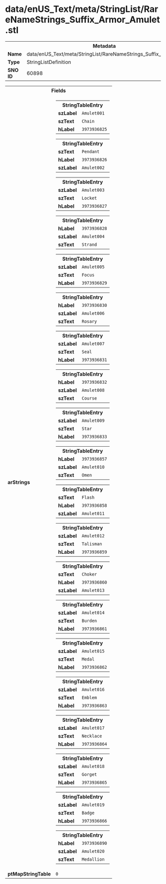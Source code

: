 <h1>data/enUS_Text/meta/StringList/RareNameStrings_Suffix_Armor_Amulet.stl</h1><table><tr><th colspan="100%">Metadata</th></tr><tr><td><b>Name</b></td><td>data/enUS_Text/meta/StringList/RareNameStrings_Suffix_Armor_Amulet.stl</td></tr><tr><td><b>Type</b></td><td>StringListDefinition</td></tr><tr><td><b>SNO ID</b></td><td>60898</td></tr></table>

<table><tr><th colspan="100%">Fields</th></tr><tr><td><b>arStrings</b></td><td><table><tr><th colspan="100%">StringTableEntry</th></tr><tr><td><b>szLabel</b></td><td><code>Amulet001</code></td></tr><tr><td><b>szText</b></td><td><code>Chain</code></td></tr><tr><td><b>hLabel</b></td><td><code>3973936825</code></td></tr></table>


<table><tr><th colspan="100%">StringTableEntry</th></tr><tr><td><b>szText</b></td><td><code>Pendant</code></td></tr><tr><td><b>hLabel</b></td><td><code>3973936826</code></td></tr><tr><td><b>szLabel</b></td><td><code>Amulet002</code></td></tr></table>


<table><tr><th colspan="100%">StringTableEntry</th></tr><tr><td><b>szLabel</b></td><td><code>Amulet003</code></td></tr><tr><td><b>szText</b></td><td><code>Locket</code></td></tr><tr><td><b>hLabel</b></td><td><code>3973936827</code></td></tr></table>


<table><tr><th colspan="100%">StringTableEntry</th></tr><tr><td><b>hLabel</b></td><td><code>3973936828</code></td></tr><tr><td><b>szLabel</b></td><td><code>Amulet004</code></td></tr><tr><td><b>szText</b></td><td><code>Strand</code></td></tr></table>


<table><tr><th colspan="100%">StringTableEntry</th></tr><tr><td><b>szLabel</b></td><td><code>Amulet005</code></td></tr><tr><td><b>szText</b></td><td><code>Focus</code></td></tr><tr><td><b>hLabel</b></td><td><code>3973936829</code></td></tr></table>


<table><tr><th colspan="100%">StringTableEntry</th></tr><tr><td><b>hLabel</b></td><td><code>3973936830</code></td></tr><tr><td><b>szLabel</b></td><td><code>Amulet006</code></td></tr><tr><td><b>szText</b></td><td><code>Rosary</code></td></tr></table>


<table><tr><th colspan="100%">StringTableEntry</th></tr><tr><td><b>szLabel</b></td><td><code>Amulet007</code></td></tr><tr><td><b>szText</b></td><td><code>Seal</code></td></tr><tr><td><b>hLabel</b></td><td><code>3973936831</code></td></tr></table>


<table><tr><th colspan="100%">StringTableEntry</th></tr><tr><td><b>hLabel</b></td><td><code>3973936832</code></td></tr><tr><td><b>szLabel</b></td><td><code>Amulet008</code></td></tr><tr><td><b>szText</b></td><td><code>Course</code></td></tr></table>


<table><tr><th colspan="100%">StringTableEntry</th></tr><tr><td><b>szLabel</b></td><td><code>Amulet009</code></td></tr><tr><td><b>szText</b></td><td><code>Star</code></td></tr><tr><td><b>hLabel</b></td><td><code>3973936833</code></td></tr></table>


<table><tr><th colspan="100%">StringTableEntry</th></tr><tr><td><b>hLabel</b></td><td><code>3973936857</code></td></tr><tr><td><b>szLabel</b></td><td><code>Amulet010</code></td></tr><tr><td><b>szText</b></td><td><code>Omen</code></td></tr></table>


<table><tr><th colspan="100%">StringTableEntry</th></tr><tr><td><b>szText</b></td><td><code>Flash</code></td></tr><tr><td><b>hLabel</b></td><td><code>3973936858</code></td></tr><tr><td><b>szLabel</b></td><td><code>Amulet011</code></td></tr></table>


<table><tr><th colspan="100%">StringTableEntry</th></tr><tr><td><b>szLabel</b></td><td><code>Amulet012</code></td></tr><tr><td><b>szText</b></td><td><code>Talisman</code></td></tr><tr><td><b>hLabel</b></td><td><code>3973936859</code></td></tr></table>


<table><tr><th colspan="100%">StringTableEntry</th></tr><tr><td><b>szText</b></td><td><code>Choker</code></td></tr><tr><td><b>hLabel</b></td><td><code>3973936860</code></td></tr><tr><td><b>szLabel</b></td><td><code>Amulet013</code></td></tr></table>


<table><tr><th colspan="100%">StringTableEntry</th></tr><tr><td><b>szLabel</b></td><td><code>Amulet014</code></td></tr><tr><td><b>szText</b></td><td><code>Burden</code></td></tr><tr><td><b>hLabel</b></td><td><code>3973936861</code></td></tr></table>


<table><tr><th colspan="100%">StringTableEntry</th></tr><tr><td><b>szLabel</b></td><td><code>Amulet015</code></td></tr><tr><td><b>szText</b></td><td><code>Medal</code></td></tr><tr><td><b>hLabel</b></td><td><code>3973936862</code></td></tr></table>


<table><tr><th colspan="100%">StringTableEntry</th></tr><tr><td><b>szLabel</b></td><td><code>Amulet016</code></td></tr><tr><td><b>szText</b></td><td><code>Emblem</code></td></tr><tr><td><b>hLabel</b></td><td><code>3973936863</code></td></tr></table>


<table><tr><th colspan="100%">StringTableEntry</th></tr><tr><td><b>szLabel</b></td><td><code>Amulet017</code></td></tr><tr><td><b>szText</b></td><td><code>Necklace</code></td></tr><tr><td><b>hLabel</b></td><td><code>3973936864</code></td></tr></table>


<table><tr><th colspan="100%">StringTableEntry</th></tr><tr><td><b>szLabel</b></td><td><code>Amulet018</code></td></tr><tr><td><b>szText</b></td><td><code>Gorget</code></td></tr><tr><td><b>hLabel</b></td><td><code>3973936865</code></td></tr></table>


<table><tr><th colspan="100%">StringTableEntry</th></tr><tr><td><b>szLabel</b></td><td><code>Amulet019</code></td></tr><tr><td><b>szText</b></td><td><code>Badge</code></td></tr><tr><td><b>hLabel</b></td><td><code>3973936866</code></td></tr></table>


<table><tr><th colspan="100%">StringTableEntry</th></tr><tr><td><b>hLabel</b></td><td><code>3973936890</code></td></tr><tr><td><b>szLabel</b></td><td><code>Amulet020</code></td></tr><tr><td><b>szText</b></td><td><code>Medallion</code></td></tr></table>


</td></tr><tr><td><b>ptMapStringTable</b></td><td><code>0</code></td></tr></table>

